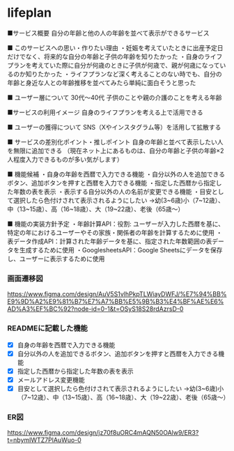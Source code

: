 # lifeplan

■サービス概要
自分の年齢と他の人の年齢を並べて表示ができるサービス

■ このサービスへの思い・作りたい理由
・妊娠を考えていたときに出産予定日だけでなく、将来的な自分の年齢と子供の年齢を知りたかった
・自身のライフプランを考えていた際に自分が何歳のときに子供が何歳で、親が何歳になっているのか知りたかった
・ライフプランなど深く考えることのない時でも、自分の年齢と身近な人との年齢推移を並べてみたら単純に面白そうと思った

■ ユーザー層について
30代〜40代
子供のことや親の介護のことを考える年齢

■サービスの利用イメージ
自身のライフプランを考える上で活用できる

■ ユーザーの獲得について
SNS（Xやインスタグラム等）を活用して拡散する

■ サービスの差別化ポイント・推しポイント
自身の年齢と並べて表示したい人を無限に追加できる
（現在ネット上にあるものは、自分の年齢と子供の年齢×2人程度入力できるものが多い気がします）

■ 機能候補
・自身の年齢を西暦で入力できる機能
・自分以外の人を追加できるボタン、追加ボタンを押すと西暦を入力できる機能
・指定した西暦から指定した年数の表を表示
・表示する自分以外の人の名前が変更できる機能
・目安として選択したら色付けされて表示されるようにしたい
→幼(3~6歳)小（7~12歳）、中（13~15歳）、高（16~18歳）、大（19~22歳）、老後（65歳〜）

■ 機能の実装方針予定
・年齢計算API：役割: ユーザーが入力した西暦を基に、特定の年におけるユーザーやその家族・関係者の年齢を計算するために使用
・表データ作成API：計算された年齢データを基に、指定された年数範囲の表データを生成するために使用
・GooglesheetsAPI：Google Sheetsにデータを保存し、ユーザーに表示するために使用

### 画面遷移図
https://www.figma.com/design/AuV5S1vlhPkpTLWiayDWFJ/%E7%94%BB%E9%9D%A2%E9%81%B7%E7%A7%BB%E5%9B%B3%E4%BF%AE%E6%AD%A3%EF%BC%92?node-id=0-1&t=OSyS18S28rdAzrsD-0

### READMEに記載した機能
- [x] 自身の年齢を西暦で入力できる機能
- [x] 自分以外の人を追加できるボタン、追加ボタンを押すと西暦を入力できる機能
- [x] 指定した西暦から指定した年数の表を表示
- [x] メールアドレス変更機能
- [x] 目安として選択したら色付けされて表示されるようにしたい
→幼(3~6歳)小（7~12歳）、中（13~15歳）、高（16~18歳）、大（19~22歳）、老後（65歳〜）

### ER図
https://www.figma.com/design/jz70f8uORC4mAQN50OAlw9/ER3?t=nbymIWTZ7PlAuWuo-0
